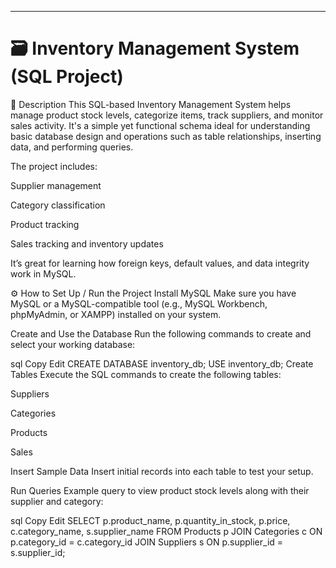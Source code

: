 -----------------------------------------
🗃️ Inventory Management System (SQL Project)
==================================================
📄 Description
This SQL-based Inventory Management System helps manage product stock levels, categorize items, track suppliers, and monitor sales activity. It's a simple yet functional schema ideal for understanding basic database design and operations such as table relationships, inserting data, and performing queries.

The project includes:

Supplier management

Category classification

Product tracking

Sales tracking and inventory updates

It’s great for learning how foreign keys, default values, and data integrity work in MySQL.

⚙️ How to Set Up / Run the Project
Install MySQL
Make sure you have MySQL or a MySQL-compatible tool (e.g., MySQL Workbench, phpMyAdmin, or XAMPP) installed on your system.

Create and Use the Database
Run the following commands to create and select your working database:

sql
Copy
Edit
CREATE DATABASE inventory_db;
USE inventory_db;
Create Tables
Execute the SQL commands to create the following tables:

Suppliers

Categories

Products

Sales

Insert Sample Data
Insert initial records into each table to test your setup.

Run Queries
Example query to view product stock levels along with their supplier and category:

sql
Copy
Edit
SELECT 
  p.product_name, 
  p.quantity_in_stock, 
  p.price, 
  c.category_name, 
  s.supplier_name
FROM 
  Products p
JOIN Categories c ON p.category_id = c.category_id
JOIN Suppliers s ON p.supplier_id = s.supplier_id;
